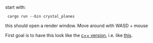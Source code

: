  start with:
```
 cargo run --bin crystal_planes
```
 this should open a render window. Move around with WASD + mouse

 First goal is to have this look like the [c++ version](https://github.com/sim82/shooter2), i.e. like [this](https://youtu.be/wNDT1-M3570).